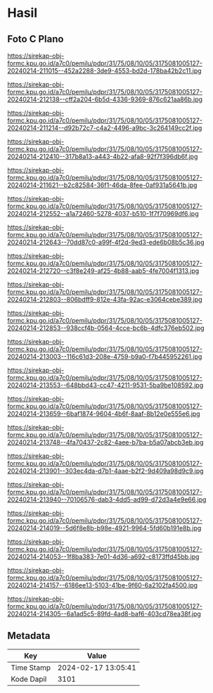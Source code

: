 # Hasil

## Foto C Plano

https://sirekap-obj-formc.kpu.go.id/a7c0/pemilu/pdpr/31/75/08/10/05/3175081005127-20240214-211015--452a2288-3de9-4553-bd2d-178ba42b2c11.jpg

https://sirekap-obj-formc.kpu.go.id/a7c0/pemilu/pdpr/31/75/08/10/05/3175081005127-20240214-212138--cff2a204-6b5d-4336-9369-876c621aa86b.jpg

https://sirekap-obj-formc.kpu.go.id/a7c0/pemilu/pdpr/31/75/08/10/05/3175081005127-20240214-211214--d92b72c7-c4a2-4496-a9bc-3c264149cc2f.jpg

https://sirekap-obj-formc.kpu.go.id/a7c0/pemilu/pdpr/31/75/08/10/05/3175081005127-20240214-212410--317b8a13-a443-4b22-afa8-92f7f396db6f.jpg

https://sirekap-obj-formc.kpu.go.id/a7c0/pemilu/pdpr/31/75/08/10/05/3175081005127-20240214-211621--b2c82584-36f1-46da-8fee-0af931a5641b.jpg

https://sirekap-obj-formc.kpu.go.id/a7c0/pemilu/pdpr/31/75/08/10/05/3175081005127-20240214-212552--a1a72460-5278-4037-b510-1f7f70969df6.jpg

https://sirekap-obj-formc.kpu.go.id/a7c0/pemilu/pdpr/31/75/08/10/05/3175081005127-20240214-212643--70dd87c0-a99f-4f2d-9ed3-ede6b08b5c36.jpg

https://sirekap-obj-formc.kpu.go.id/a7c0/pemilu/pdpr/31/75/08/10/05/3175081005127-20240214-212720--c3f8e249-af25-4b88-aab5-4fe7004f1313.jpg

https://sirekap-obj-formc.kpu.go.id/a7c0/pemilu/pdpr/31/75/08/10/05/3175081005127-20240214-212803--806bdff9-812e-43fa-92ac-e3064cebe389.jpg

https://sirekap-obj-formc.kpu.go.id/a7c0/pemilu/pdpr/31/75/08/10/05/3175081005127-20240214-212853--938ccf4b-0564-4cce-bc6b-4dfc376eb502.jpg

https://sirekap-obj-formc.kpu.go.id/a7c0/pemilu/pdpr/31/75/08/10/05/3175081005127-20240214-213003--116c61d3-208e-4759-b9a0-f7b445952261.jpg

https://sirekap-obj-formc.kpu.go.id/a7c0/pemilu/pdpr/31/75/08/10/05/3175081005127-20240214-213553--648bbd43-cc47-4211-9531-5ba9be108592.jpg

https://sirekap-obj-formc.kpu.go.id/a7c0/pemilu/pdpr/31/75/08/10/05/3175081005127-20240214-213659--6baf1874-9604-4b6f-8aaf-8b12e0e555e6.jpg

https://sirekap-obj-formc.kpu.go.id/a7c0/pemilu/pdpr/31/75/08/10/05/3175081005127-20240214-213748--4fa70437-2c82-4aee-b7ba-b5a07abcb3eb.jpg

https://sirekap-obj-formc.kpu.go.id/a7c0/pemilu/pdpr/31/75/08/10/05/3175081005127-20240214-213901--303ec4da-d7b1-4aae-b2f2-9d409a98d9c9.jpg

https://sirekap-obj-formc.kpu.go.id/a7c0/pemilu/pdpr/31/75/08/10/05/3175081005127-20240214-213940--70106576-dab3-4dd5-ad99-d72d3a4e9e66.jpg

https://sirekap-obj-formc.kpu.go.id/a7c0/pemilu/pdpr/31/75/08/10/05/3175081005127-20240214-214019--5d6f8e8b-b98e-4921-9964-5fd60b191e8b.jpg

https://sirekap-obj-formc.kpu.go.id/a7c0/pemilu/pdpr/31/75/08/10/05/3175081005127-20240214-214053--1f8ba383-7e01-4d36-a692-c8173ffd45bb.jpg

https://sirekap-obj-formc.kpu.go.id/a7c0/pemilu/pdpr/31/75/08/10/05/3175081005127-20240214-214157--6186ee13-5103-41be-9f60-6a2102fa4500.jpg

https://sirekap-obj-formc.kpu.go.id/a7c0/pemilu/pdpr/31/75/08/10/05/3175081005127-20240214-214305--6a1ad5c5-89fd-4ad8-baf6-403cd78ea38f.jpg


## Metadata

| Key        | Value               |
| ---------- | ------------------- |
| Time Stamp | 2024-02-17 13:05:41 |
| Kode Dapil | 3101                |



